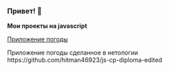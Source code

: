 ### Привет! 👋

<b>Мои проекты на javascript </b> <br>
<p> <a href =" https://github.com/hitman46923/Weather-App/">Приложение погоды </a> <br></p>
Приложение погоды сделанное в нетологии https://github.com/hitman46923/js-cp-diploma-edited
